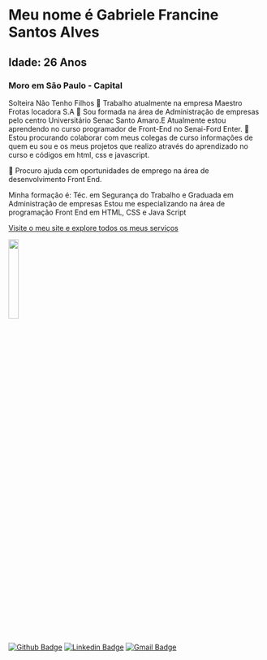 
# Meu nome é Gabriele Francine Santos Alves
## Idade: 26 Anos
### Moro em São Paulo - Capital
Solteira
Não Tenho Filhos 
🔭 Trabalho atualmente na empresa Maestro Frotas locadora S.A 
🌱 Sou formada na área de Administração de empresas pelo centro Universitário Senac Santo Amaro.E Atualmente estou aprendendo no curso programador de Front-End no Senai-Ford Enter.
👯 Estou procurando colaborar com meus colegas de curso informações de quem eu sou e os meus projetos que realizo através do aprendizado no curso e códigos em html, css e javascript.

🤔 Procuro ajuda com oportunidades de emprego na área de desenvolvimento Front End.


Minha formação é: Téc. em Segurança do Trabalho e Graduada em Administração de empresas 
Estou me especializando na área de programação Front End em HTML, CSS e Java Script

<a href="https://www.sysgaya.com.br/">Visite o meu site e explore todos os meus serviços</a>

<img src="https://raw.githubusercontent.com/MatheusHonorato/curso-front-end-marco-bruno/master/html-css-js.png" width="20%">

[![Github Badge](https://img.shields.io/badge/-Github-000?style=square&logo=Github&logoColor=white&link=https://github.com/gabi45)](https://github.com/gabi45)
[![Linkedin Badge](https://img.shields.io/badge/-Linkedin-blue?style=square&logo=Linkedin&logoColor=white&link=http://linkedin.com/in/gabriele-francine-226855141)](http://linkedin.com/in/gabriele-francine-226855141)
[![Gmail Badge](https://img.shields.io/badge/-Gmail-red?style=square&logo=Gmail&logoColor=white&link=mailto:gabrielesjefrancine@gmail.com)](mailto:gabrielesjefrancine@gmail.com)
    
     
